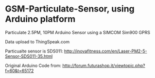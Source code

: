 # GSM-Particulate-Sensor, using Arduino platform

Particulate 2.5PM, 10PM Arduino Sensor using a SIMCOM Sim900 GPRS 

Data upload to ThingSpeak.com

Particualte sensor is SDS011: http://inovafitness.com/en/Laser-PM2-5-Sensor-SDS011-35.html

Original Arduino Code from: http://forum.futurashop.it/viewtopic.php?f=60&t=65172
